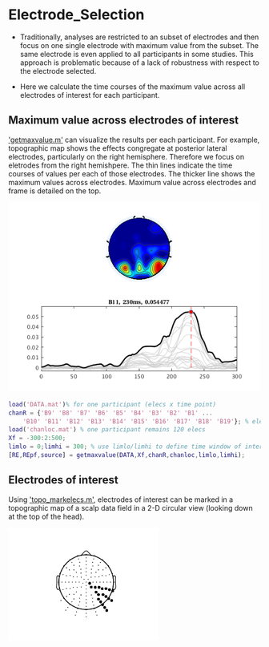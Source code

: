 # Electrode_Selection

- Traditionally, analyses are restricted to an subset of electrodes and then focus on one single electrode with maximum value from the subset. The same electrode is even applied to all participants in some studies. This approach is problematic because of a lack of robustness with respect to the electrode selected. 

- Here we calculate the time courses of the maximum value across all electrodes of interest for each participant. 


## Maximum value across electrodes of interest ##

['getmaxvalue.m'](https://github.com/FeiE/Electrode_Selection/blob/master/getmaxvalue.m) can visualize the results per each participant. For example, topographic map shows the effects congregate at posterior lateral electrodes, particularly on the right hemisphere. Therefore we focus on eletrodes from the right hemishpere. The thin lines indicate the time courses of values per each of those electrodes. The thicker line shows the maximum values across electrodes. Maximum value across electrodes and frame is detailed on the top.

<img src="/results_visualization.png" alt="" width="600">


``` matlab
load('DATA.mat')% for one participant (elecs x time point)
chanR = {'B9' 'B8' 'B7' 'B6' 'B5' 'B4' 'B3' 'B2' 'B1' ...
    'B10' 'B11' 'B12' 'B13' 'B14' 'B15' 'B16' 'B17' 'B18' 'B19'}; % elecs of interest
load('chanloc.mat') % one participant remains 120 elecs
Xf = -300:2:500; 
limlo = 0;limhi = 300; % use limlo/limhi to define time window of interest in ms
[RE,REpf,source] = getmaxvalue(DATA,Xf,chanR,chanloc,limlo,limhi);
```

## Electrodes of interest ##
Using ['topo_markelecs.m'](https://github.com/FeiE/Electrode_Selection/blob/master/topo_markelecs.m), electrodes of interest can be marked in a topographic map of a scalp data field in a 2-D circular view (looking down at the top of the head).

<img src="/topo_markelecs_relecs.png" alt="" width="300">
